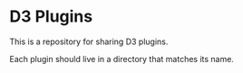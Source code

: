 # D3 Plugins

This is a repository for sharing D3 plugins.

Each plugin should live in a directory that matches its name.
